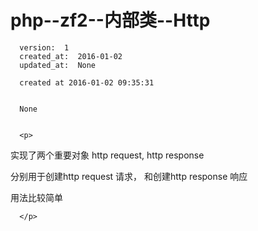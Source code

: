 
  # php--zf2--内部类--Http

      version:  1
      created_at:  2016-01-02
      updated_at:  None

      created at 2016-01-02 09:35:31 


      None


      <p>
      
 
实现了两个重要对象   http request, http response

 
分别用于创建http request 请求， 和创建http response 响应

 
用法比较简单


      </p>

  
